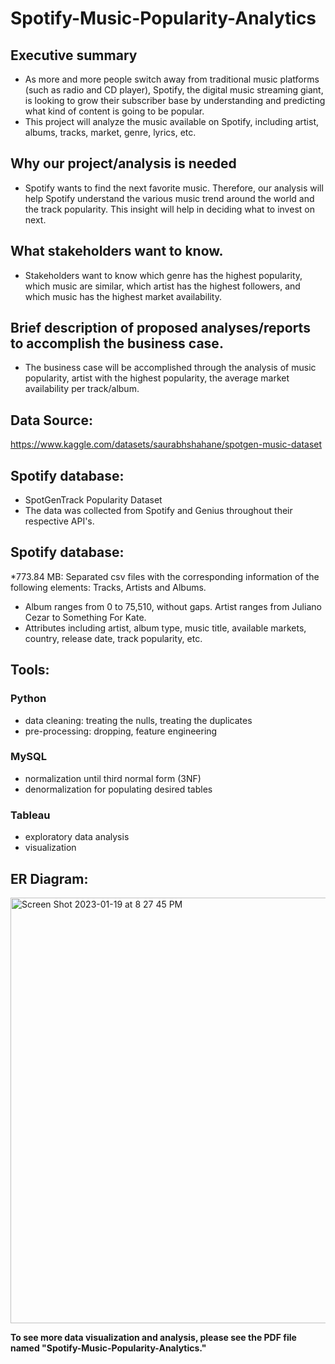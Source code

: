 # Spotify-Music-Popularity-Analytics

## Executive summary
* As more and more people switch away from traditional music platforms (such as radio and CD player), Spotify, the digital music streaming giant, is looking to grow their subscriber base by understanding and predicting what kind of content is going to be popular.
* This project will analyze the music available on Spotify, including artist, albums, tracks, market, genre, lyrics, etc.

## Why our project/analysis is needed
* Spotify wants to find the next favorite music. Therefore, our analysis will help Spotify understand the various music trend around the world and the track popularity. This insight will help in deciding what to invest on next.

## What stakeholders want to know.
* Stakeholders want to know which genre has the highest popularity, which music are similar, which artist has the highest followers, and which music has the highest market availability.

## Brief description of proposed analyses/reports to accomplish the business case.
* The business case will be accomplished through the analysis of music popularity, artist with the highest popularity, the average market availability per track/album.

## Data Source:
https://www.kaggle.com/datasets/saurabhshahane/spotgen-music-dataset

## Spotify database:
* SpotGenTrack Popularity Dataset
* The data was collected from Spotify and Genius throughout their respective API's.


## Spotify database:
*773.84 MB: Separated csv files with the corresponding information of the following elements: Tracks, Artists and Albums.
* Album ranges from 0 to 75,510, without gaps. Artist ranges from Juliano Cezar to Something For Kate.
* Attributes including artist, album type, music title, available markets, country, release date, track popularity, etc.

## Tools:
### Python
* data cleaning: treating the nulls, treating the duplicates
* pre-processing: dropping, feature engineering
### MySQL
* normalization until third normal form (3NF)
* denormalization for populating desired tables
### Tableau
* exploratory data analysis
* visualization

## ER Diagram:
<img width="681" alt="Screen Shot 2023-01-19 at 8 27 45 PM" src="https://user-images.githubusercontent.com/115661999/213605105-88577661-6c1d-44cd-9086-a1284d2e7a1a.png">

**To see more data visualization and analysis, please see the PDF file named "Spotify-Music-Popularity-Analytics."** 
